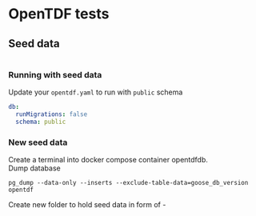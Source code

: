 # OpenTDF tests

## Seed data

```mermaid

```

### Running with seed data

Update your `opentdf.yaml` to run with `public` schema

```yaml
db:
  runMigrations: false
  schema: public
```

### New seed data

Create a terminal into docker compose container opentdfdb.  
Dump database

```shell
pg_dump --data-only --inserts --exclude-table-data=goose_db_version opentdf
```

Create new folder to hold seed data in form of <category>-<size>
